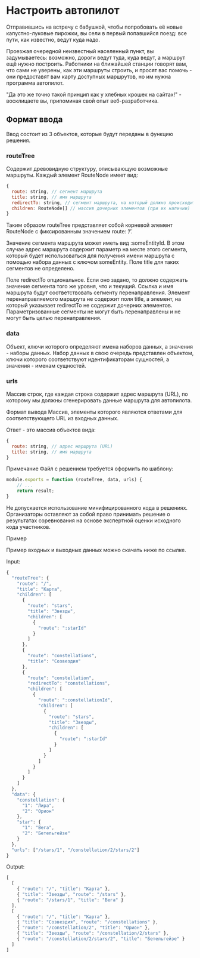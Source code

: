 # Настроить автопилот

Отправившись на встречу с бабушкой, чтобы попробовать её новые капустно-луковые пирожки, вы сели в первый попавшийся поезд: все пути, как известно, ведут куда надо.

Проезжая очередной неизвестный населенный пункт, вы задумываетесь: возможно, дороги ведут туда, куда ведут, а маршрут ещё нужно построить. Работники на ближайшей станции говорят вам, что сами не уверены, как эти маршруты строить, и просят вас помочь - они предоставят вам карту доступных маршрутов, но им нужна программа автопилот.

"Да это же точно такой принцип как у хлебных крошек на сайтах!" - восклицаете вы, припоминая свой опыт веб-разработчика.

## Формат ввода
Ввод состоит из 3 объектов, которые будут переданы в функцию решения.

### routeTree

Содержит древовидную структуру, описывающую возможные маршруты. Каждый элемент RouteNode имеет вид:
```js
{
  route: string, // сегмент маршрута
  title: string, // имя маршрута
  redirectTo: string, // сегмент маршрута, на который должно происходить перенаправление
  children: RouteNode[] // массив дочерних элементов (при их наличии)
}
```
Таким образом routeTree представляет собой корневой элемент RouteNode с фиксированным значением route: ’/’.

Значение сегмента маршрута может иметь вид :someEntityId. В этом случае адрес маршрута содержит параметр на месте этого сегмента, который будет использоваться для получения имени маршрута с помощью набора данных с ключом someEntity. Поле title для таких сегментов не определено.

Поле redirectTo опциональное. Если оно задано, то должно содержать значение сегмента того же уровня, что и текущий. Ссылка и имя маршрута будут соответствовать сегменту перенаправления. Элемент перенаправляемого маршрута не содержит поля title, а элемент, на который указывает redirectTo не содержит дочерних элементов. Параметризованные сегменты не могут быть перенаправлены и не могут быть целью перенаправления.

### data

Объект, ключи которого определяют имена наборов данных, а значения - наборы данных. Набор данных в свою очередь представлен объектом, ключи которого соответствуют идентификаторам сущностей, а значения - именам сущностей.

### urls

Массив строк, где каждая строка содержит адрес маршрута (URL), по которому мы должны сгенерировать данные маршрута для автопилота.

Формат вывода
Массив, элементы которого являются ответами для соответствующего URL из входных данных.

Ответ - это массив объектов вида:
```js
{
  route: string, // адреc маршрута (URL)
  title: string, // имя маршрута
}
```
Примечание
Файл с решением требуется оформить по шаблону:

```js
module.exports = function (routeTree, data, urls) {
    // ...
    return result;
}
```
Не допускается использование минифицированного кода в решениях. Организаторы оставляют за собой право принимать решение о результатах соревнования на основе экспертной оценки исходного кода участников.

Пример

Пример входных и выходных данных можно скачать ниже по ссылке.



Input: 
```js
{
  "routeTree": {
    "route": "/",
    "title": "Карта",
    "children": [
      {
        "route": "stars",
        "title": "Звезды",
        "children": [
          {
            "route": ":starId"
          }
        ]
      },
      {
        "route": "constellations",
        "title": "Созвездия"
      },
      {
        "route": "constellation",
        "redirectTo": "constellations",
        "children": [
          {
            "route": ":constellationId",
            "children": [
              {
                "route": "stars",
                "title": "Звезды",
                "children": [
                  {
                    "route": ":starId"
                  }
                ]
              }
            ]
          }
        ]
      }
    ]
  },
  "data": {
    "constellation": {
      "1": "Лира",
      "2": "Орион"
    },
    "star": {
      "1": "Вега",
      "2": "Бетельгейзе"
    }
  },
  "urls": ["/stars/1", "/constellation/2/stars/2"]
}
```

Output: 
```js
[
  [
    { "route": "/", "title": "Карта" },
    { "title": "Звезды", "route": "/stars" },
    { "route": "/stars/1", "title": "Вега" }
  ],
  [
    { "route": "/", "title": "Карта" },
    { "title": "Созвездия", "route": "/constellations" },
    { "route": "/constellation/2", "title": "Орион" },
    { "title": "Звезды", "route": "/constellation/2/stars" },
    { "route": "/constellation/2/stars/2", "title": "Бетельгейзе" }
  ]
]
```